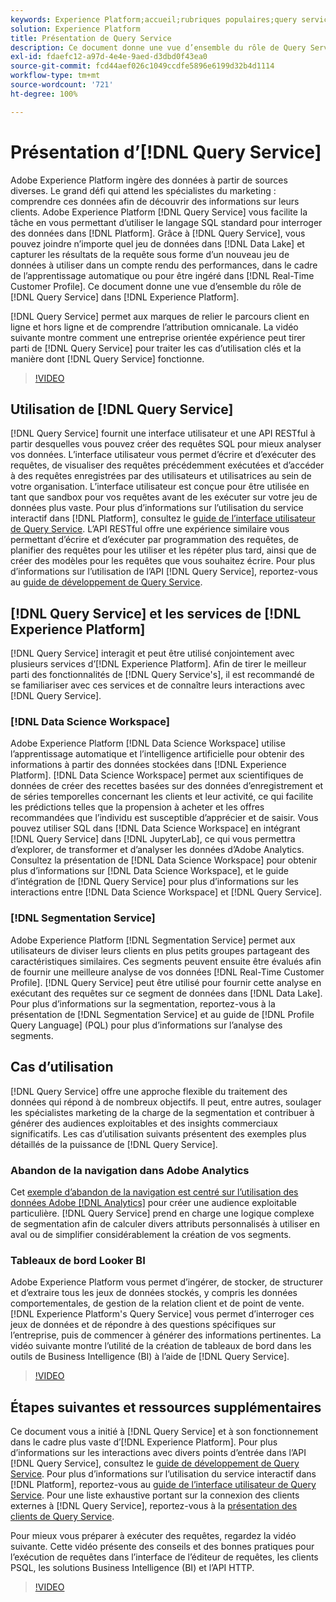```yaml
---
keywords: Experience Platform;accueil;rubriques populaires;query service;Query service;requête
solution: Experience Platform
title: Présentation de Query Service
description: Ce document donne une vue d’ensemble du rôle de Query Service dans Experience Platform.
exl-id: fdaefc12-a97d-4e4e-9aed-d3dbd0f43ea0
source-git-commit: fcd44aef026c1049ccdfe5896e6199d32b4d1114
workflow-type: tm+mt
source-wordcount: '721'
ht-degree: 100%

---
```


# Présentation d’[!DNL Query Service]

Adobe Experience Platform ingère des données à partir de sources diverses. Le grand défi qui attend les spécialistes du marketing : comprendre ces données afin de découvrir des informations sur leurs clients. Adobe Experience Platform [!DNL Query Service] vous facilite la tâche en vous permettant dʼutiliser le langage SQL standard pour interroger des données dans [!DNL Platform]. Grâce à [!DNL Query Service], vous pouvez joindre nʼimporte quel jeu de données dans [!DNL Data Lake] et capturer les résultats de la requête sous forme dʼun nouveau jeu de données à utiliser dans un compte rendu des performances, dans le cadre de lʼapprentissage automatique ou pour être ingéré dans [!DNL Real-Time Customer Profile]. Ce document donne une vue dʼensemble du rôle de [!DNL Query Service] dans [!DNL Experience Platform].

[!DNL Query Service] permet aux marques de relier le parcours client en ligne et hors ligne et de comprendre lʼattribution omnicanale. La vidéo suivante montre comment une entreprise orientée expérience peut tirer parti de [!DNL Query Service] pour traiter les cas dʼutilisation clés et la manière dont [!DNL Query Service] fonctionne.

>[!VIDEO](https://video.tv.adobe.com/v/29795?quality=12&learn=on)

## Utilisation de [!DNL Query Service]

[!DNL Query Service] fournit une interface utilisateur et une API RESTful à partir desquelles vous pouvez créer des requêtes SQL pour mieux analyser vos données. L’interface utilisateur vous permet d’écrire et d’exécuter des requêtes, de visualiser des requêtes précédemment exécutées et d’accéder à des requêtes enregistrées par des utilisateurs et utilisatrices au sein de votre organisation. L’interface utilisateur est conçue pour être utilisée en tant que sandbox pour vos requêtes avant de les exécuter sur votre jeu de données plus vaste. Pour plus dʼinformations sur lʼutilisation du service interactif dans [!DNL Platform], consultez le [guide de lʼinterface utilisateur de Query Service](ui/overview.md). L’API RESTful offre une expérience similaire vous permettant d’écrire et d’exécuter par programmation des requêtes, de planifier des requêtes pour les utiliser et les répéter plus tard, ainsi que de créer des modèles pour les requêtes que vous souhaitez écrire. Pour plus dʼinformations sur lʼutilisation de lʼAPI [!DNL Query Service], reportez-vous au [guide de développement de Query Service](api/getting-started.md).

## [!DNL Query Service] et les services de [!DNL Experience Platform]

[!DNL Query Service] interagit et peut être utilisé conjointement avec plusieurs services dʼ[!DNL Experience Platform]. Afin de tirer le meilleur parti des fonctionnalités de [!DNL Query Service's], il est recommandé de se familiariser avec ces services et de connaître leurs interactions avec [!DNL Query Service].

### [!DNL Data Science Workspace]

Adobe Experience Platform [!DNL Data Science Workspace] utilise lʼapprentissage automatique et lʼintelligence artificielle pour obtenir des informations à partir des données stockées dans [!DNL Experience Platform]. [!DNL Data Science Workspace] permet aux scientifiques de données de créer des recettes basées sur des données d’enregistrement et de séries temporelles concernant les clients et leur activité, ce qui facilite les prédictions telles que la propension à acheter et les offres recommandées que l’individu est susceptible d’apprécier et de saisir. Vous pouvez utiliser SQL dans [!DNL Data Science Workspace] en intégrant [!DNL Query Service] dans [!DNL JupyterLab], ce qui vous permettra dʼexplorer, de transformer et dʼanalyser les données dʼAdobe Analytics. Consultez la présentation de [!DNL Data Science Workspace] pour obtenir plus dʼinformations sur [!DNL Data Science Workspace], et le guide dʼintégration de [!DNL Query Service] pour plus dʼinformations sur les interactions entre [!DNL Data Science Workspace] et [!DNL Query Service].

### [!DNL Segmentation Service]

Adobe Experience Platform [!DNL Segmentation Service] permet aux utilisateurs de diviser leurs clients en plus petits groupes partageant des caractéristiques similaires. Ces segments peuvent ensuite être évalués afin de fournir une meilleure analyse de vos données [!DNL Real-Time Customer Profile]. [!DNL Query Service] peut être utilisé pour fournir cette analyse en exécutant des requêtes sur ce segment de données dans [!DNL Data Lake]. Pour plus dʼinformations sur la segmentation, reportez-vous à la présentation de [!DNL Segmentation Service] et au guide de [!DNL Profile Query Language] (PQL) pour plus dʼinformations sur lʼanalyse des segments.

## Cas d’utilisation

[!DNL Query Service] offre une approche flexible du traitement des données qui répond à de nombreux objectifs. Il peut, entre autres, soulager les spécialistes marketing de la charge de la segmentation et contribuer à générer des audiences exploitables et des insights commerciaux significatifs. Les cas d’utilisation suivants présentent des exemples plus détaillés de la puissance de [!DNL Query Service].

### Abandon de la navigation dans Adobe Analytics

Cet [exemple d’abandon de la navigation est centré sur l’utilisation des données Adobe [!DNL Analytics]](./use-cases/abandoned-browse.md) pour créer une audience exploitable particulière. [!DNL Query Service] prend en charge une logique complexe de segmentation afin de calculer divers attributs personnalisés à utiliser en aval ou de simplifier considérablement la création de vos segments.

### Tableaux de bord Looker BI

Adobe Experience Platform vous permet dʼingérer, de stocker, de structurer et dʼextraire tous les jeux de données stockés, y compris les données comportementales, de gestion de la relation client et de point de vente. [!DNL Experience Platform's Query Service] vous permet dʼinterroger ces jeux de données et de répondre à des questions spécifiques sur lʼentreprise, puis de commencer à générer des informations pertinentes. La vidéo suivante montre lʼutilité de la création de tableaux de bord dans les outils de Business Intelligence (BI) à lʼaide de [!DNL Query Service].

>[!VIDEO](https://video.tv.adobe.com/v/28981?quality=12&learn=on)

## Étapes suivantes et ressources supplémentaires

Ce document vous a initié à [!DNL Query Service] et à son fonctionnement dans le cadre plus vaste dʼ[!DNL Experience Platform]. Pour plus dʼinformations sur les interactions avec divers points d’entrée dans lʼAPI [!DNL Query Service], consultez le [guide de développement de Query Service](api/getting-started.md). Pour plus dʼinformations sur lʼutilisation du service interactif dans [!DNL Platform], reportez-vous au [guide de lʼinterface utilisateur de Query Service](ui/overview.md). Pour une liste exhaustive portant sur la connexion des clients externes à [!DNL Query Service], reportez-vous à la [présentation des clients de Query Service](clients/overview.md).

Pour mieux vous préparer à exécuter des requêtes, regardez la vidéo suivante. Cette vidéo présente des conseils et des bonnes pratiques pour lʼexécution de requêtes dans lʼinterface de lʼéditeur de requêtes, les clients PSQL, les solutions Business Intelligence (BI) et lʼAPI HTTP.

>[!VIDEO](https://video.tv.adobe.com/v/29811?quality=12&learn=on)
